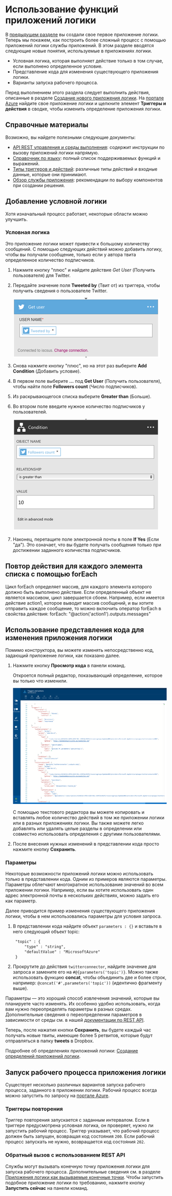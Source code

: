 <properties 
	pageTitle="Использование функций приложения логики | Microsoft Azure" 
	description="Узнайте, как использовать расширенные функции приложений логики." 
	authors="stepsic-microsoft-com" 
	manager="erikre" 
	editor="" 
	services="app-service\logic" 
	documentationCenter=""/>

<tags
	ms.service="logic-apps"
	ms.workload="integration"
	ms.tgt_pltfrm="na"
	ms.devlang="na"
	ms.topic="article"
	ms.date="03/28/2016"
	ms.author="stepsic"/>
	
# Использование функций приложений логики

В [предыдущем разделе](app-service-logic-create-a-logic-app.md) вы создали свое первое приложение логики. Теперь мы покажем, как построить более сложный процесс с помощью приложений логики службы приложений. В этом разделе вводятся следующие новые понятия, используемые в приложениях логики.

- Условная логика, которая выполняет действие только в том случае, если выполнено определенное условие.
- Представление кода для изменения существующего приложения логики.
- Варианты запуска рабочего процесса.

Перед выполнением этого раздела следует выполнить действия, описанные в разделе [Создание нового приложения логики](app-service-logic-create-a-logic-app.md). На [портале Azure] найдите свое приложение логики и щелкните элемент **Триггеры и действия** в сводке, чтобы изменить определение приложения логики.

## Справочные материалы

Возможно, вы найдете полезными следующие документы:

- [API REST управления и среды выполнения](https://msdn.microsoft.com/library/azure/mt643787.aspx): содержит инструкции по вызову приложений логики напрямую.
- [Справочник по языку](https://msdn.microsoft.com/library/azure/mt643789.aspx): полный список поддерживаемых функций и выражений.
- [Типы триггеров и действий](https://msdn.microsoft.com/library/azure/mt643939.aspx): различные типы действий и входные данные, которые они принимают.
- [Обзор службы приложения](../app-service/app-service-value-prop-what-is.md): рекомендации по выбору компонентов при создании решения.

## Добавление условной логики

Хотя изначальный процесс работает, некоторые области можно улучшить.


### Условная логика
Это приложение логики может привести к большому количеству сообщений. С помощью следующих действий можно добавить логику, чтобы вы получали сообщение, только если у автора твита определенное количество подписчиков.

1. Нажмите кнопку "плюс" и найдите действие *Get User* (Получить пользователя) для Twitter.

2. Передайте значение поля **Tweeted by** (Твит от) из триггера, чтобы получить сведения о пользователе Twitter.

	![Получение пользователя](./media/app-service-logic-use-logic-app-features/getuser.png)

3. Снова нажмите кнопку "плюс", но на этот раз выберите **Add Condition** (Добавить условие).

4. В первом поле выберите **…** под **Get User** (Получить пользователя), чтобы найти поле **Followers count** (Число подписчиков).

5. Из раскрывающегося списка выберите **Greater than** (Больше).

6. Во втором поле введите нужное количество подписчиков у пользователей.

	![Условная логика](./media/app-service-logic-use-logic-app-features/conditional.png)

7.  Наконец, перетащите поле электронной почты в поле **If Yes** (Если "да"). Это означает, что вы будете получать сообщения только при достижении заданного количества подписчиков.

## Повтор действия для каждого элемента списка с помощью forEach

Цикл forEach определяет массив, для каждого элемента которого должно быть выполнено действие. Если определенный объект не является массивом, цикл завершается сбоем. Например, если имеется действие action1, которое выводит массив сообщений, и вы хотите отправить каждое сообщение, то можно включить оператор forEach в свойства действия: forEach: "@action('action1').outputs.messages"
 

## Использование представления кода для изменения приложения логики

Помимо конструктора, вы можете изменять непосредственно код, задающий приложение логики, как показано далее.

1. Нажмите кнопку **Просмотр кода** в панели команд.

	Откроется полный редактор, показывающий определение, которое вы только что изменили.

	![Просмотр кода](./media/app-service-logic-use-logic-app-features/codeview.png)

    С помощью текстового редактора вы можете копировать и вставлять любое количество действий в том же приложении логики или в разных приложениях логики. Вы также можете легко добавлять или удалять целые разделы в определении или совместно использовать определения с другими пользователями.

2. После внесения нужных изменений в представлении кода просто нажмите кнопку **Сохранить**.

### Параметры
Некоторые возможности приложений логики можно использовать только в представлении кода. Одним из примеров являются параметры. Параметры облегчают многократное использование значений во всем приложении логики. Например, если вы хотите использовать один адрес электронной почты в нескольких действиях, можно задать его как параметр.

Далее приводится пример изменения существующего приложения логики, чтобы в нем использовались параметры для условия запроса.

1. В представлении кода найдите объект `parameters : {}` и вставьте в него следующий объект topic:

	    "topic" : {
		    "type" : "string",
		    "defaultValue" : "MicrosoftAzure"
	    }
    
2. Прокрутите до действия `twitterconnector`, найдите значение для запроса и замените его на `#@{parameters('topic')}`. Можно также использовать функцию **concat**, чтобы объединить две и более строк, например: `@concat('#',parameters('topic'))` (идентично фрагменту выше).
 
Параметры — это хороший способ извлечения значений, которые вы планируете часто изменять. Их особенно удобно использовать, когда вам нужно переопределять параметры в разных средах. Дополнительные сведения о переопределении параметров в зависимости от среды см. в нашей [документации по REST API](https://msdn.microsoft.com/library/mt643787.aspx).

Теперь, после нажатия кнопки **Сохранить**, вы будете каждый час получать новые твиты, имеющие более 5 ретвитов, которые будут отправляться в папку **tweets** в Dropbox.

Подробнее об определениях приложений логики: [Создание определений приложений логики](app-service-logic-author-definitions.md).

## Запуск рабочего процесса приложения логики
Существует несколько различных вариантов запуска рабочего процесса, заданного в приложении логики. Рабочий процесс всегда можно запустить по запросу на [портале Azure].

### Триггеры повторения
Триггер повторения запускается с заданным интервалом. Если в триггере предусмотрена условная логика, он проверяет, нужно ли запустить рабочий процесс. Триггер указывает, что рабочий процесс должен быть запущен, возвращая код состояния `200`. Если рабочий процесс запускать не нужно, возвращается код состояния `202`.

### Обратный вызов с использованием REST API
Службы могут вызывать конечную точку приложения логики для запуска рабочего процесса. Дополнительные сведения см. в разделе [Приложения логики как вызываемые конечные точки](app-service-logic-connector-http.md). Чтобы запустить подобное приложение логики по требованию, нажмите кнопку **Запустить сейчас** на панели команд.

<!-- Shared links -->
[портале Azure]: https://portal.azure.com

<!---HONumber=AcomDC_0727_2016-->